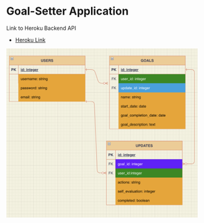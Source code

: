 # Goal-Setter Application

Link to Heroku Backend API
* [Heroku Link]()

![Entity Relationship Diagram](./ERD.png)